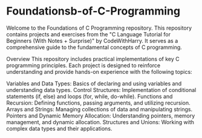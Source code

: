 # Foundationsb-of-C-Programming
Welcome to the Foundations of C Programming repository. This repository contains projects and exercises from the "C Language Tutorial for Beginners (With Notes + Surprise)" by CodeWithHarry. It serves as a comprehensive guide to the fundamental concepts of C programming.

Overview
This repository includes practical implementations of key C programming principles. Each project is designed to reinforce understanding and provide hands-on experience with the following topics:

Variables and Data Types: Basics of declaring and using variables and understanding data types.
Control Structures: Implementation of conditional statements (if, else) and loops (for, while, do-while).
Functions and Recursion: Defining functions, passing arguments, and utilizing recursion.
Arrays and Strings: Managing collections of data and manipulating strings.
Pointers and Dynamic Memory Allocation: Understanding pointers, memory management, and dynamic allocation.
Structures and Unions: Working with complex data types and their applications.
